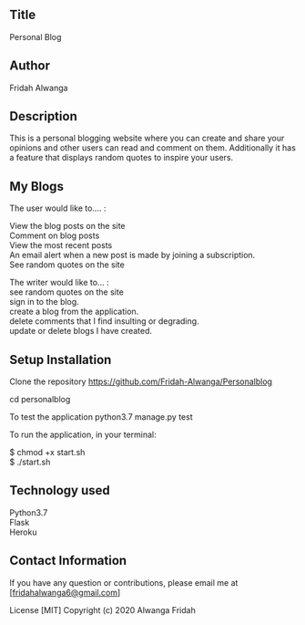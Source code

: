 ## Title
Personal Blog

## Author
Fridah Alwanga

## Description
This is a personal blogging website where you can create and share your opinions and other users can read and comment on them. Additionally it has a feature that displays random quotes to inspire your users.


## My Blogs
The user would like to.... :<br>

View the blog posts on the site<br>
Comment on blog posts<br>
View the most recent posts<br>
An email alert when a new post is made by joining a subscription.<br>
See random quotes on the site<br>


The writer would like to... :<br>
see random quotes on the site<br>
sign in to the blog.<br>
create a blog from the application.<br>
delete comments that I find insulting or degrading.<br>
update or delete blogs I have created.<br>


 ## Setup Installation
Clone the repository https://github.com/Fridah-Alwanga/Personalblog<br>

cd personalblog<br>

To test the application python3.7 manage.py test<br>

To run the application, in your terminal:<br>

  $ chmod +x start.sh<br>
  $ ./start.sh<br>


## Technology used
Python3.7<br>
Flask<br>
Heroku<br>


## Contact Information
If you have any question or contributions, please email me at [fridahalwanga6@gmail.com]

License
[MIT] Copyright (c) 2020 Alwanga Fridah

